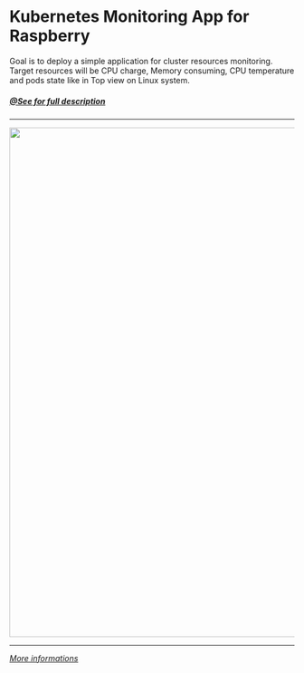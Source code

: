 # Kubernetes Monitoring App for Raspberry

Goal is to deploy a simple application for cluster resources monitoring. Target resources will be CPU charge, Memory consuming, CPU temperature and pods state like in Top view on Linux system.

##### [@See for full description](https://blog.medinvention.dev/k8s-cpu-temperature-fan-monitoring-for-rpi/)

----

<img src="https://blog.medinvention.dev/content/images/2020/04/FAN-CPU-Diagram-Full.jpg" width="900">

---- 

[*More informations*](https://blog.medinvention.dev)
